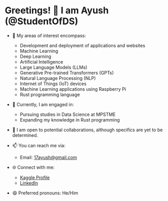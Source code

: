 # Greetings! 👋 I am Ayush (@StudentOfDS)

- 👀 My areas of interest encompass:
  - Development and deployment of applications and websites
  - Machine Learning
  - Deep Learning
  - Artificial Intelligence
  - Large Language Models (LLMs)
  - Generative Pre-trained Transformers (GPTs)
  - Natural Language Processing (NLP)
  - Internet of Things (IoT) devices
  - Machine Learning applications using Raspberry Pi
  - Rust programming language

- 🌱 Currently, I am engaged in:
  - Pursuing studies in Data Science at MPSTME
  - Expanding my knowledge in Rust programming

- 💞️ I am open to potential collaborations, although specifics are yet to be determined.

- 📫 You can reach me via:
  - Email: 17ayush@gmail.com

- 🌐 Connect with me:
  - [Kaggle Profile](https://www.kaggle.com/studentofds)
  - [LinkedIn](https://www.linkedin.com/in/yourprofile)
  
  

- 😄 Preferred pronouns: He/Him
